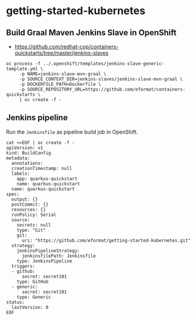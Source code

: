 # getting-started-kubernetes

## Build Graal Maven Jenkins Slave in OpenShift

- https://github.com/redhat-cop/containers-quickstarts/tree/master/jenkins-slaves

```
oc process -f ../.openshift/templates/jenkins-slave-generic-template.yml \
     -p NAME=jenkins-slave-mvn-graal \
     -p SOURCE_CONTEXT_DIR=jenkins-slaves/jenkins-slave-mvn-graal \
     -p DOCKERFILE_PATH=Dockerfile \
     -p SOURCE_REPOSITORY_URL=https://github.com/eformat/containers-quickstarts \
     | oc create -f -
```

## Jenkins pipeline

Run the `Jenkinsfile` as pipeline build job in OpenShift.

```
cat <<EOF | oc create -f -
apiVersion: v1
kind: BuildConfig
metadata:
  annotations:
  creationTimestamp: null
  labels:
    app: quarkus-quickstart
    name: quarkus-quickstart
  name: quarkus-quickstart
spec:
  output: {}
  postCommit: {}
  resources: {}
  runPolicy: Serial
  source:
    secrets: null
    type: "Git"
    git:
      uri: "https://github.com/eformat/getting-started-kubernetes.git"
  strategy:
    jenkinsPipelineStrategy:
      jenkinsfilePath: Jenkinsfile
    type: JenkinsPipeline
  triggers:
  - github:
      secret: secret101
    type: GitHub
  - generic:
      secret: secret101
    type: Generic
status:
  lastVersion: 0
EOF
```

